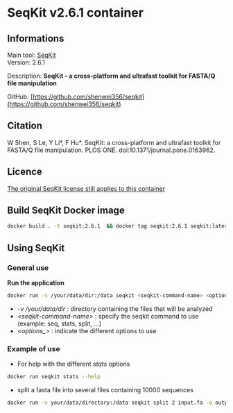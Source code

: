 # SeqKit v2.6.1 container

## Informations

Main tool: [SeqKit](https://bioinf.shenwei.me/seqkit/) \
Version: 2.6.1

Description: **SeqKit - a cross-platform and ultrafast toolkit for FASTA/Q file manipulation**

GitHub: [https://github.com/shenwei356/seqkit](https://github.com/shenwei356/seqkit) 

## Citation

W Shen, S Le, Y Li*, F Hu*. SeqKit: a cross-platform and ultrafast toolkit for FASTA/Q file manipulation. PLOS ONE. doi:10.1371/journal.pone.0163962. 

## Licence

[The original SeqKit license still applies to this container](https://github.com/shenwei356/seqkit/blob/master/LICENSE)

## Build SeqKit Docker image

```bash
docker build . -t seqkit:2.6.1  && docker tag seqkit:2.6.1 seqkit:latest
```

## Using SeqKit

### General use

**Run the application**
```bash
docker run -v /your/data/dir:/data seqkit <seqkit-command-name> <options>
```
* *-v /your/data/dir* : directory containing the files that will be analyzed 
* *\<seqkit-command-name\>* : specify the seqkit command to use (example: seq, stats, split, ...) 
* *\<options_\>* : indicate the different options to use

### Example of use

* For help with the different *stats* options
```bash
docker run seqkit stats --help
```
* split a fasta file into several files containing 10000 sequences
```bash
docker run -v your/data/directory:/data seqkit split 2 input.fa -o output -f -s 10000
```
